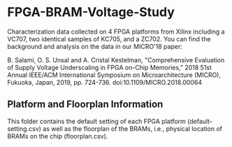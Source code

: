 # FPGA-BRAM-Voltage-Study

Characterization data collected on 4 FPGA platforms from Xilinx including a VC707, two identical samples of KC705, and a ZC702. You can find the background and analysis on the data in our MICRO'18 paper:

B. Salami, O. S. Unsal and A. Cristal Kestelman, "Comprehensive Evaluation of Supply Voltage Underscaling in FPGA on-Chip Memories," 2018 51st Annual IEEE/ACM International Symposium on Microarchitecture (MICRO), Fukuoka, Japan, 2019, pp. 724-736.
doi:10.1109/MICRO.2018.00064 


## Platform and Floorplan Information
This folder contains the default setting of each FPGA platform (default-setting.csv) as well as the floorplan of the BRAMs, i.e., physical location of BRAMs on the chip (floorplan.csv).



